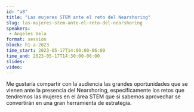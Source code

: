 ```yaml
---
id: "a8"
title: "Las mujeres STEM ante el reto del Nearshoring"
slug: las-mujeres-stem-ante-el-reto-del-nearshoring
speakers:
 - Angeles Vela
format: session
block: h1-a-2023
time_start: 2023-05-17T14:00:00-06:00
time_end: 2023-05-17T14:30:00-06:00
slides: 
video: 
---
```


Me gustaría compartir con la audiencia las grandes oportunidades que se vienen ante la presencia del Nearshoring, específicamente los retos que tendremos las mujeres en el área STEM que si sabemos aprovechar se convertirán en una gran herramienta de estrategia.